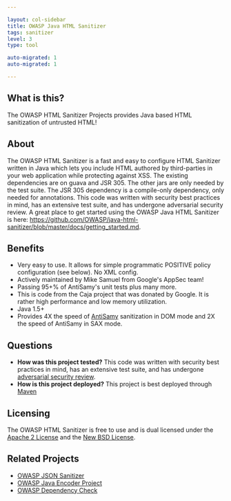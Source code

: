 ```yaml
---

layout: col-sidebar
title: OWASP Java HTML Sanitizer
tags: sanitizer
level: 3
type: tool

auto-migrated: 1
auto-migrated: 1

---
```


## What is this?
The OWASP HTML Sanitizer Projects provides Java based HTML sanitization of untrusted HTML!

## About 
The OWASP HTML Sanitizer is a fast and easy to configure HTML Sanitizer written in Java which lets you include HTML authored by third-parties in your web application while protecting against XSS. The existing dependencies are on guava and JSR 305. The other jars are only needed by the test suite. The JSR 305 dependency is a compile-only dependency, only needed for annotations. This code was written with security best practices in mind, has an extensive test suite, and has undergone adversarial security review. A great place to get started using the OWASP Java HTML Sanitizer is here: <a href="https://github.com/OWASP/java-html-sanitizer/blob/master/docs/getting_started.md">https://github.com/OWASP/java-html-sanitizer/blob/master/docs/getting_started.md</a>.

## Benefits
- Very easy to use. It allows for simple programmatic POSITIVE policy configuration (see below). No XML config.
- Actively maintained by Mike Samuel from Google's AppSec team!
- Passing 95+% of AntiSamy's unit tests plus many more.
- This is code from the Caja project that was donated by Google. It is rather high performance and low memory utilization.
- Java 1.5+
- Provides 4X the speed of <a href="https://www.owasp.org/index.php/Category:OWASP_AntiSamy_Project">AntiSamy</a> sanitization in DOM mode and 2X the speed of AntiSamy in SAX mode.


## Questions
- <b>How was this project tested?</b>  This code was written with security best practices in mind, has an extensive test suite, and has undergone [adversarial security review](https://github.com/OWASP/java-html-sanitizer/blob/master/docs/attack_review_ground_rules.md).
- <b>How is this project deployed?</b> This project is best deployed through [Maven](https://github.com/OWASP/java-html-sanitizer/blob/master/docs/getting_started.md)


## Licensing
The OWASP HTML Sanitizer is free to use and is dual licensed under the <a href="http://www.apache.org/licenses/LICENSE-2.0">Apache 2 License</a> and the <a href="http://opensource.org/licenses/BSD-3-Clause">New BSD License</a>.

## Related Projects
- [OWASP JSON Sanitizer](https://owasp.org/www-project-json-sanitizer/)
- [OWASP Java Encoder Project](https://owasp.org/www-project-java-encoder/)
- [OWASP Dependency Check](https://owasp.org/www-project-dependency-check/) 


<!-- Standard Chapter Page Template
This is an example of a Project or Chapter page.
Please change these items to indicate the actual information you wish to present. In addition to this information, the 'front-matter' above the text should be modified to reflect your actual information.  An explanation of each of the front-matter items is below:

{front matter for this file}

```
- layout: This is the layout used by project and chapter pages.  You should leave this value as col-sidebar
- title: This is the title of your project or chapter page, usually the name.  For example, OWASP Zed Attack Proxy or OWASP Baltimore
- tags: This is a space-delimited list of tags you associate with your project or chapter.  If you are using tabs, at least one of these tags should be unique in order to be used in the tabs files (an example tab is included in this repo) 
- region: This is the region you are in according to our data
```

{copy for this file (index.md)}
Replace the text above the commented area with your information in the format below:
```
## Welcome
Include some information here about your chapter

## Participation
The Open Web Application Security Project (OWASP) is a nonprofit foundation that works to improve the security of software. All of our projects ,tools, documents, forums, and chapters are free and open to anyone interested in improving application security. 

Chapters are led by local leaders in accordance with the [Chapter Leader Handbook](/www-policy/rules-of-procedure/chapter-handbook). Financial contributions should only be made online using the authorized online donation button. To be a SPEAKER at ANY OWASP Chapter in the world simply review the [speaker agreement](/www-policy/speaker-agreement) and then contact the local chapter leader with details of what OWASP Project, independent research, or related software security topic you would like to present.

Everyone is welcome and encouraged to participate in our [Projects](/projects), [Local Chapters](/chapters), [Events](/events), [Online Groups](https://groups.google.com/a/owasp.com/){:target='_blank'}, and [Community Slack Channel](https://owasp.slack.com/){:target='_blank'}. We especially encourage diversity in all our initiatives. OWASP is a fantastic place to learn about application security, to network, and even to build your reputation as an expert. We also encourage you to be [become a member](/membership) or consider a [donation](/donate) to support our ongoing work.

## Local News
- Meeting Location
- Everyone is welcome to join us at our chapter meetings.

```
{info.md}

This separate file is where you should place links to your Google Group and Meetup page. It will be automatically rendered in the column sidebar.

{leaders.md}

Another separate file that should simply include each leaders name with mailto link as a list. It will also be automatically rendered in the column sidebar.

-->